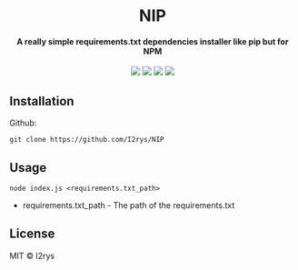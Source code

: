 
<h1 align="center">NIP</h1>
<h4 align="center">A really simple requirements.txt dependencies installer like pip but for NPM</h4>
<p align="center">
	<a href="https://github.com/I2rys/NIP/blob/main/LICENSE"><img src="https://img.shields.io/github/license/I2rys/NIP?style=flat-square"></img></a>
	<a href="https://github.com/I2rys/NIP"><img src="https://bettercodehub.com/edge/badge/I2rys/NIP?branch=main"></a>
	<a href="https://github.com/I2rys/NIP/issues"><img src="https://img.shields.io/github/issues/I2rys/NIP.svg"></img></a>
	<a href="https://nodejs.org/"><img src="https://img.shields.io/badge/-Nodejs-green?style=flat-square&logo=Node.js"></img></a>
</p>


## Installation
Github:

    git clone https://github.com/I2rys/NIP

    
## Usage

    node index.js <requirements.txt_path>

 - requirements.txt_path - The path of the requirements.txt

## License
MIT © I2rys
